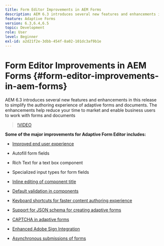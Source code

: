 ```yaml
---
title: Form Editor Improvements in AEM Forms
description: AEM 6.3 introduces several new features and enhancements in this release to simplify the authoring experience of adaptive forms and documents. The enhancements help reduce your time to market and enable business users to work with forms and documents
feature: Adaptive Forms
version: 6.3,6.4,6.5
topic: Development
role: User
level: Beginner
exl-id: a2d21f2e-3dbb-454f-8a02-101dc3af9b1e
---
```

# Form Editor Improvements in AEM Forms {#form-editor-improvements-in-aem-forms}

AEM 6.3 introduces several new features and enhancements in this release to simplify the authoring experience of adaptive forms and documents. The enhancements help reduce your time to market and enable business users to work with forms and documents

>[!VIDEO](https://video.tv.adobe.com/v/19500/)

**Some of the major improvements for Adaptive Form Editor includes:**

* [Improved end user experience](https://helpx.adobe.com/aem-forms/6-3/introduction-forms-authoring.html)

* Autofill form fields
* Rich Text for a text box component
* Specialized input types for form fields

* [Inline editing of component title](https://helpx.adobe.com/aem-forms/6-3/introduction-forms-authoring.html)
* [Default validation in components](https://helpx.adobe.com/aem-forms/6-3/introduction-forms-authoring.html)
* [Keyboard shortcuts for faster content authoring experience](https://helpx.adobe.com/aem-forms/6-3/keyboard-shortcuts.html#AdaptiveFormEditor)
* [Support for JSON schema for creating adaptive forms](https://helpx.adobe.com/aem-forms/6-3/adaptive-form-json-schema-form-model.html)
* [CAPTCHA in adaptive forms](https://helpx.adobe.com/aem-forms/6-3/captcha-adaptive-forms.html)
* [Enhanced Adobe Sign Integration](https://helpx.adobe.com/aem-forms/6-3/working-with-adobe-sign.html)
* [Asynchronous submissions of forms](https://helpx.adobe.com/aem-forms/6-3/asynchronous-submissions-adaptive-forms.html)
